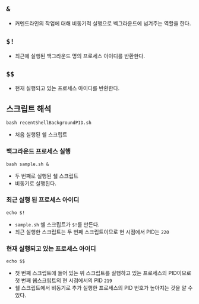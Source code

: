 ## `&` 
- 커멘드라인의 작업에 대해 비동기적 실행으로 벡그라운드에 넘겨주는 역할을 한다.

## `$!`
- 최근에 실행된 백그라운드 명의 프로세스 아이디를 반환한다.

## `$$`
- 현재 실행되고 있는 프로세스 아이디를 반환한다.

## 스크립트 해석
```
bash recentShellBackgroundPID.sh
```
- 처음 실행된 쉘 스크립트

### 백그라운드 프로세스 실행
```
bash sample.sh &
```
- 두 번째로 실행된 쉘 스크립트
- 비동기로 실행된다.

### 최근 실행 된 프로세스 아이디
```
echo $!
```
- `sample.sh` 쉘 스크립트가 `$!`를 만든다.
- 최근 실행한 스크립트는 두 번째 스크립트이므로 현 시점에서 PID는 `220`

### 현재 실행되고 있는 프로세스 아이디
```
echo $$
```
- 첫 번째 스크립트에 들어 있는 위 스크립트를 실행하고 있는 프로세스의 PID이므로 첫 번째 쉡스크립트의 현 시점에서의 PID `219`
- 쉘 스크립트에서 비동기로 추가 실행한 프로세스의 PID 번호가 높아지는 것을 알 수 있다.